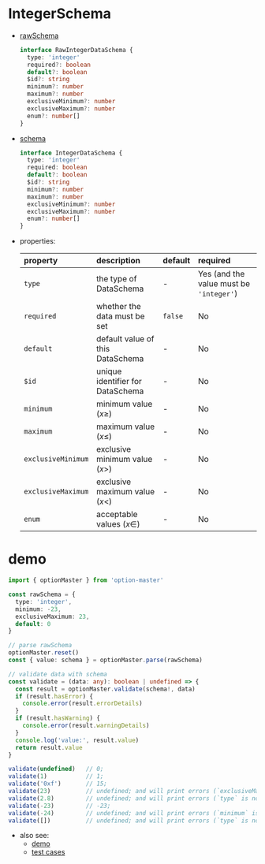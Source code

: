 # IntegerSchema
  * [rawSchema][]
    ```typescript
    interface RawIntegerDataSchema {
      type: 'integer'
      required?: boolean
      default?: boolean
      $id?: string
      minimum?: number
      maximum?: number
      exclusiveMinimum?: number
      exclusiveMaximum?: number
      enum?: number[]
    }
    ```

  * [schema][]
    ```typescript
    interface IntegerDataSchema {
      type: 'integer'
      required: boolean
      default?: boolean
      $id?: string
      minimum?: number
      maximum?: number
      exclusiveMinimum?: number
      exclusiveMaximum?: number
      enum?: number[]
    }
    ```

  * properties:

     property           | description                       | default | required
    :-------------------|:----------------------------------|:--------|:---------------------------------------
     `type`             | the type of DataSchema            | -       | Yes (and the value must be `'integer'`)
     `required`         | whether the data must be set      | `false` | No
     `default`          | default value of this DataSchema  | -       | No
     `$id`              | unique identifier for DataSchema  | -       | No
     `minimum`          | minimum value ($x \geqslant$)     | -       | No
     `maximum`          | maximum value ($x \leqslant$)     | -       | No
     `exclusiveMinimum` | exclusive minimum value ($x >$)   | -       | No
     `exclusiveMaximum` | exclusive maximum value ($x <$)   | -       | No
     `enum`             | acceptable values ($x \in$)       | -       | No


# demo

  ```typescript
  import { optionMaster } from 'option-master'

  const rawSchema = {
    type: 'integer',
    minimum: -23,
    exclusiveMaximum: 23,
    default: 0
  }

 // parse rawSchema
  optionMaster.reset()
  const { value: schema } = optionMaster.parse(rawSchema)

  // validate data with schema
  const validate = (data: any): boolean | undefined => {
    const result = optionMaster.validate(schema!, data)
    if (result.hasError) {
      console.error(result.errorDetails)
    }
    if (result.hasWarning) {
      console.error(result.warningDetails)
    }
    console.log('value:', result.value)
    return result.value
  }

  validate(undefined)   // 0;
  validate(1)           // 1;
  validate('0xf')       // 15;
  validate(23)          // undefined; and will print errors (`exclusiveMaximum` is not satisfied)
  validate(2.8)         // undefined; and will print errors (`type` is not satisfied)
  validate(-23)         // -23;
  validate(-24)         // undefined; and will print errors (`minimum` is not satisfied)
  validate([])          // undefined; and will print errors (`type` is not satisfied)
  ```

* also see:
  - [demo][]
  - [test cases][test-cases]


[rawSchema]: ../../src/schema/integer.ts#RawIntegerDataSchema
[schema]: ../../src/schema/integer.ts#IntegerDataSchema
[demo]: ../../demo/integer
[test-cases]: ../../test/cases/data-schema/base-schema/integer
